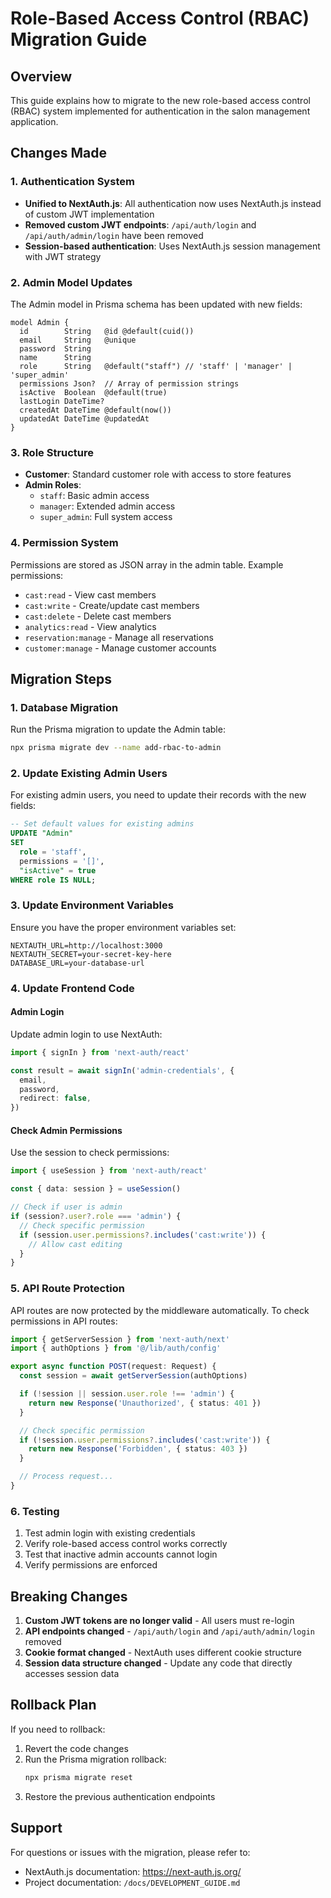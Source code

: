 # Role-Based Access Control (RBAC) Migration Guide

## Overview

This guide explains how to migrate to the new role-based access control (RBAC) system implemented for authentication in the salon management application.

## Changes Made

### 1. Authentication System

- **Unified to NextAuth.js**: All authentication now uses NextAuth.js instead of custom JWT implementation
- **Removed custom JWT endpoints**: `/api/auth/login` and `/api/auth/admin/login` have been removed
- **Session-based authentication**: Uses NextAuth.js session management with JWT strategy

### 2. Admin Model Updates

The Admin model in Prisma schema has been updated with new fields:

```prisma
model Admin {
  id        String   @id @default(cuid())
  email     String   @unique
  password  String
  name      String
  role      String   @default("staff") // 'staff' | 'manager' | 'super_admin'
  permissions Json?  // Array of permission strings
  isActive  Boolean  @default(true)
  lastLogin DateTime?
  createdAt DateTime @default(now())
  updatedAt DateTime @updatedAt
}
```

### 3. Role Structure

- **Customer**: Standard customer role with access to store features
- **Admin Roles**:
  - `staff`: Basic admin access
  - `manager`: Extended admin access
  - `super_admin`: Full system access

### 4. Permission System

Permissions are stored as JSON array in the admin table. Example permissions:

- `cast:read` - View cast members
- `cast:write` - Create/update cast members
- `cast:delete` - Delete cast members
- `analytics:read` - View analytics
- `reservation:manage` - Manage all reservations
- `customer:manage` - Manage customer accounts

## Migration Steps

### 1. Database Migration

Run the Prisma migration to update the Admin table:

```bash
npx prisma migrate dev --name add-rbac-to-admin
```

### 2. Update Existing Admin Users

For existing admin users, you need to update their records with the new fields:

```sql
-- Set default values for existing admins
UPDATE "Admin"
SET
  role = 'staff',
  permissions = '[]',
  "isActive" = true
WHERE role IS NULL;
```

### 3. Update Environment Variables

Ensure you have the proper environment variables set:

```env
NEXTAUTH_URL=http://localhost:3000
NEXTAUTH_SECRET=your-secret-key-here
DATABASE_URL=your-database-url
```

### 4. Update Frontend Code

#### Admin Login

Update admin login to use NextAuth:

```typescript
import { signIn } from 'next-auth/react'

const result = await signIn('admin-credentials', {
  email,
  password,
  redirect: false,
})
```

#### Check Admin Permissions

Use the session to check permissions:

```typescript
import { useSession } from 'next-auth/react'

const { data: session } = useSession()

// Check if user is admin
if (session?.user?.role === 'admin') {
  // Check specific permission
  if (session.user.permissions?.includes('cast:write')) {
    // Allow cast editing
  }
}
```

### 5. API Route Protection

API routes are now protected by the middleware automatically. To check permissions in API routes:

```typescript
import { getServerSession } from 'next-auth/next'
import { authOptions } from '@/lib/auth/config'

export async function POST(request: Request) {
  const session = await getServerSession(authOptions)

  if (!session || session.user.role !== 'admin') {
    return new Response('Unauthorized', { status: 401 })
  }

  // Check specific permission
  if (!session.user.permissions?.includes('cast:write')) {
    return new Response('Forbidden', { status: 403 })
  }

  // Process request...
}
```

### 6. Testing

1. Test admin login with existing credentials
2. Verify role-based access control works correctly
3. Test that inactive admin accounts cannot login
4. Verify permissions are enforced

## Breaking Changes

1. **Custom JWT tokens are no longer valid** - All users must re-login
2. **API endpoints changed** - `/api/auth/login` and `/api/auth/admin/login` removed
3. **Cookie format changed** - NextAuth uses different cookie structure
4. **Session data structure changed** - Update any code that directly accesses session data

## Rollback Plan

If you need to rollback:

1. Revert the code changes
2. Run the Prisma migration rollback:
   ```bash
   npx prisma migrate reset
   ```
3. Restore the previous authentication endpoints

## Support

For questions or issues with the migration, please refer to:

- NextAuth.js documentation: https://next-auth.js.org/
- Project documentation: `/docs/DEVELOPMENT_GUIDE.md`
